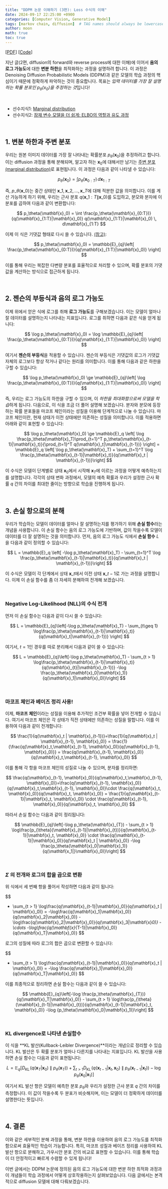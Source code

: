 ```yaml
---
title: "DDPM 논문 이해하기 (3편): Loss 수식의 이해"  
date: 2024-09-17 22:25:00 +0900  
categories: [Computer Vision, Generative Model]  
tags: [markov chain, diffusion]  # TAG names should always be lowercase  
author: moon  
math: true  
toc: true  
---
```


[[PDF](https://arxiv.org/pdf/2006.11239)] [[Code](https://github.com/hojonathanho/diffusion)]


지난 글(2편, diffusion의 forward와 reverse process에 대한 이해)에 이어서 **음의 로그 가능도**에 대한 **변분 하한**을 최적화하는 과정을 설명하려 합니다. 이 과정은 Denoising Diffusion Probabilistic Models (DDPM)과 같은 모델의 학습 과정의 핵심이기 때문에 정확하게 파악하는 것이 중요합니다. 목표는 *입력 데이터를 가장 잘 설명하는 확률 분포인 $p_\theta (x_0)$을 추정하는 것*입니다!

<br>

- 선수지식1: [Marginal distribution](/posts/Marginal-distribution/)
- 선수지식2: [잠재 변수 모델을 더 쉽게: ELBO의 역할과 유도 과정](/posts/ELBO/)

<br>

## 1. 변분 하한과 주변 분포

우리는 원본 이미지 데이터를 가장 잘 나타내는 확률분포 $p_\theta(\mathbf{x}_0)$을 추정하려고 합니다. 이는 diffusion 과정을 통해 분해되며, 알고자 하는 $\mathbf{x}_0$에 대해서만 남기는 [주변 분포(marginal distribution)](/posts/Marginal-distribution/)로 표현됩니다. 이 과정은 다음과 같이 나타낼 수 있습니다:

$$
p_\theta(\mathbf{x}_0) = \int p_\theta(\mathbf{x}_{0:T})\,d\mathbf{x}_{1:T}
$$

즉, $p\_\theta(\mathbf{x}\_0)$는 중간 상태인 $\mathbf{x}\_1, \mathbf{x}\_2, \dots, \mathbf{x}\_T$에 대해 적분한 값을 의미합니다. 이를 계산 가능하게 하기 위해, 우리는 근사 분포 $q(\mathbf{x}\_{1:T} \| \mathbf{x}\_0)$를 도입하고, 분모와 분자에 이 분포를 곱하여 다음과 같이 변환합니다:

$$
p_\theta(\mathbf{x}_0) = \int \frac{p_\theta(\mathbf{x}_{0:T})}{q(\mathbf{x}_{1:T}|\mathbf{x}_0)} q(\mathbf{x}_{1:T}|\mathbf{x}_0) \, d\mathbf{x}_{1:T}
$$

이제 이 식은 기댓값 형태로 다시 쓸 수 있습니다. [(참고)](/posts/ELBO/#32-elbo%EC%97%90%EC%84%9C%EC%9D%98-%EC%A0%81%EB%B6%84%EA%B3%BC-%EA%B8%B0%EB%8C%93%EA%B0%92-%EB%B3%80%ED%99%98):

$$
p_\theta(\mathbf{x}_0) = \mathbb{E}_{q}\left[ \frac{p_\theta(\mathbf{x}_{0:T})}{q(\mathbf{x}_{1:T}|\mathbf{x}_0)} \right]
$$

이를 통해 우리는 복잡한 다변량 분포를 효율적으로 처리할 수 있으며, 확률 분포의 기댓값을 계산하는 방식으로 접근하게 됩니다.

<br>

## 2. 젠슨의 부등식과 음의 로그 가능도

이제 위에서 얻은 식에 로그를 취해 **로그 가능도**를 구해보겠습니다. 이는 모델이 얼마나 잘 데이터를 설명하는지 나타내는 지표입니다. 로그를 취하면 다음과 같은 식을 얻게 됩니다:

$$
\log p_\theta(\mathbf{x}_0) = \log \mathbb{E}_{q}\left[ \frac{p_\theta(\mathbf{x}_{0:T})}{q(\mathbf{x}_{1:T}|\mathbf{x}_0)} \right]
$$

여기서 **젠슨의 부등식**을 적용할 수 있습니다. 젠슨의 부등식은 기댓값의 로그가 기댓값 자체의 로그보다 항상 작거나 같다는 원리를 의미합니다. 이를 통해 다음과 같은 하한을 구할 수 있습니다:

$$
\log p_\theta(\mathbf{x}_0) \ge \mathbb{E}_{q}\left[ \log \frac{p_\theta(\mathbf{x}_{0:T})}{q(\mathbf{x}_{1:T}|\mathbf{x}_0)} \right]
$$

즉, 우리는 로그 가능도의 하한을 구할 수 있으며, 이 *하한을 최대화함으로써 모델을 학습*하게 됩니다. 다음으로, 이 식을 조금 더 풀어 설명해 보겠습니다. 분자와 분모에 등장하는 확률 분포들을 마코프 체인이라는 성질을 이용해 단계적으로 나눌 수 있습니다. 마코프 체인이란, 현재 상태가 이전 상태에만 의존하는 성질을 의미합니다. 이를 적용하면 아래와 같이 표현할 수 있습니다:

$$
\log p_\theta(\mathbf{x}_0) \ge \mathbb{E}_q \left[ \log \frac{p_\theta(\mathbf{x}_T)\prod_{t=1}^T p_\theta(\mathbf{x}_{t-1}|\mathbf{x}_t)}{\prod_{t=1}^T q(\mathbf{x}_t|\mathbf{x}_{t-1})} \right] = \mathbb{E}_q \left[ \log p_\theta(\mathbf{x}_T) + \sum_{t=1}^T \log \frac{p_\theta(\mathbf{x}_{t-1}|\mathbf{x}_t)}{q(\mathbf{x}_t | \mathbf{x}_{t-1})}\right]
$$

이 수식은 모델이 단계별로 상태 $\mathbf{x}_0$에서 시작해 $\mathbf{x}_T$에 이르는 과정을 어떻게 예측하는지를 설명합니다. 각각의 상태 변화 과정에서, 모델의 예측 확률과 우리가 설정한 근사 확률 $q$ 간의 차이를 최대한 줄이는 방향으로 학습을 진행하게 됩니다.

<br>

## 3. 손실 항으로의 분해

우리가 학습하는 모델이 데이터를 얼마나 잘 설명하는지를 평가하기 위해 **손실 함수**라는 개념을 사용합니다. 이 손실 함수는 음의 로그 가능도에 기반하며, 값이 작을수록 모델이 데이터를 더 잘 설명하는 것을 의미합니다. 먼저, 음의 로그 가능도 식에서 **손실 함수** $L$을 다음과 같이 정의할 수 있습니다:

$$
L = \mathbb{E}_q \left[ -\log p_\theta(\mathbf{x}_T) - \sum_{t=1}^T \log \frac{p_\theta(\mathbf{x}_{t-1}|\mathbf{x}_t)}{q(\mathbf{x}_t | \mathbf{x}_{t-1})}\right]
$$

이 수식은 모델이 각 단계에서 상태 $\mathbf{x}\_t$에서 이전 상태 $\mathbf{x}\_{t-1}$로 가는 과정을 설명합니다. 이제 이 손실 함수를 좀 더 자세히 분해하여 전개해 보겠습니다.

<br>

### Negative Log-Likelihood (NLL)의 수식 전개

먼저 이 손실 함수는 다음과 같이 다시 쓸 수 있습니다:

$$
L = \mathbb{E}_{q}\left[-\log p_\theta(\mathbf{x}_T) - \sum_{t\geq 1} \log\frac{p_\theta(\mathbf{x}_{t-1}|\mathbf{x}_t)}{q(\mathbf{x}_t|\mathbf{x}_{t-1})} \right]
$$

여기서, $t = 1$인 경우를 따로 분리해서 다음과 같이 쓸 수 있습니다:

$$
L = \mathbb{E}_{q}\left[-\log p_\theta(\mathbf{x}_T) - \sum_{t > 1} \log\frac{p_\theta(\mathbf{x}_{t-1}|\mathbf{x}_t)}{q(\mathbf{x}_{t}|\mathbf{x}_{t-1})} -\log \frac{p_\theta(\mathbf{x}_0|\mathbf{x}_1)}{q(\mathbf{x}_1|\mathbf{x}_0)}\right]
$$

<br>

### 마코프 체인과 베이즈 정리 사용!

이제, **마코프 체인**이라는 성질을 이용해 추가적인 조건부 확률을 넣어 전개할 수 있습니다. 여기서 마코프 체인은 각 상태가 직전 상태에만 의존하는 성질을 말합니다. 이를 이용하여 다음과 같이 전개합니다:

$$
\frac{1}{q(\mathbf{x}_t | \mathbf{x}_{t-1})}=\frac{1}{q(\mathbf{x}_t | \mathbf{x}_{t-1}, \mathbf{x}_0)} = \frac{1}{\frac{q(\mathbf{x}_t,\mathbf{x}_{t-1}, \mathbf{x}_0)}{q(\mathbf{x}_{t-1}, \mathbf{x}_0)}} = \frac{q(\mathbf{x}_{t-1}, \mathbf{x}_0)}{q(\mathbf{x}_t,\mathbf{x}_{t-1}, \mathbf{x}_0)}
$$

이를 통해 각 항을 마코프 체인의 성질로 나눌 수 있으며, 분자를 정리하면:

$$
\frac{q(\mathbf{x}_{t-1}, \mathbf{x}_0)}{q(\mathbf{x}_t,\mathbf{x}_{t-1}, \mathbf{x}_0)}=\frac{q(\mathbf{x}_{t-1}, \mathbf{x}_0)}{q(\mathbf{x}_t,\mathbf{x}_{t-1}, \mathbf{x}_0)}\cdot \frac{q(\mathbf{x}_t, \mathbf{x}_0)}{q(\mathbf{x}_t, \mathbf{x}_0)} = \frac{1}{q(\mathbf{x}_{t-1}|\mathbf{x}_t, \mathbf{x}_0)} \cdot \frac{q(\mathbf{x}_{t-1}, \mathbf{x}_0)}{q(\mathbf{x}_t, \mathbf{x}_0)}
$$

따라서 손실 함수는 다음과 같이 정리됩니다:

$$
\mathbb{E}_{q}\left[-\log p_\theta(\mathbf{x}_{T}) - \sum_{t > 1} \log\frac{p_{\theta}(\mathbf{x}_{t-1}|\mathbf{x}_{t})}{q(\mathbf{x}_{t-1}|\mathbf{x}_t, \mathbf{x}_0)} \cdot \frac{q(\mathbf{x}_{t-1}|\mathbf{x}_0)}{q(\mathbf{x}_t | \mathbf{x}_0)} -\log \frac{p_\theta(\mathbf{x}_0|\mathbf{x}_1)}{q(\mathbf{x_1|}\mathbf{x}_0)}\right]
$$

<br>

### $\Sigma$ 의 전개와 로그의 합을 곱으로 변환

위 식에서 세 번째 항을 풀어서 작성하면 다음과 같이 됩니다:

$$
- \sum_{t > 1} \log\frac{q(\mathbf{x}_{t-1}|\mathbf{x}_0)}{q(\mathbf{x}_t | \mathbf{x}_0)} = -\log\frac{q(\mathbf{x}_1|\mathbf{x}_0)}{q(\mathbf{x}_2|\mathbf{x}_0)} -\log\frac{q(\mathbf{x}_2|\mathbf{x}_0)}{q(\mathbf{x}_3|\mathbf{x}_0)} - \cdots -\log\frac{q(\mathbf{x}_{T-1}|\mathbf{x}_0)}{q(\mathbf{x}_T|\mathbf{x}_0)}
$$

로그의 성질에 따라 로그의 합은 곱으로 변환할 수 있습니다:

$$
- \sum_{t > 1} \log\frac{q(\mathbf{x}_{t-1}|\mathbf{x}_0)}{q(\mathbf{x}_t | \mathbf{x}_0)} = -\log \frac{q(\mathbf{x}_1|\mathbf{x}_0)}{q(\mathbf{x}_T|\mathbf{x}_0)}
$$

이를 최종적으로 정리하면 손실 함수는 다음과 같이 쓸 수 있습니다:

$$
\mathbb{E}_{q}\left[-\log \frac{p_\theta(\mathbf{x}_{T})}{q(\mathbf{x}_T|\mathbf{x}_0)} - \sum_{t > 1} \log\frac{p_{\theta}(\mathbf{x}_{t-1}|\mathbf{x}_{t})}{q(\mathbf{x}_{t-1}|\mathbf{x}_t, \mathbf{x}_0)} -\log {p_\theta(\mathbf{x}_0|\mathbf{x}_1)}\right]
$$

<br>

### KL divergence로 나타낸 손실함수

이 식을 **KL 발산(Kullback-Leibler Divergence)**이라는 개념으로 정리할 수 있습니다. KL 발산은 두 확률 분포가 얼마나 다른지를 나타내는 지표입니다. KL 발산을 사용하면 손실 함수는 다음과 같이 표현됩니다:

$$
L = \mathbb{E}_{q}\left[ D_{\mathrm{KL}}\!\left(q(\mathbf{x}_T|\mathbf{x}_0)~{}\|~p_\theta(\mathbf{x}_T)\right) + \sum_{t>1} D_{\mathrm{KL}}\!\left(q(\mathbf{x}_{t-1}|\mathbf{x}_t,\mathbf{x}_0)~{}\|~p_\theta(\mathbf{x}_{t-1}|\mathbf{x}_t)\right) -\log p_\theta(\mathbf{x}_0|\mathbf{x}_1)\right]
$$

여기서 KL 발산 항은 모델이 예측한 분포 $p_\theta$와 우리가 설정한 근사 분포 $q$ 간의 차이를 측정합니다. 이 값이 작을수록 두 분포가 비슷해지며, 이는 모델이 더 정확하게 데이터를 설명한다는 뜻입니다. 

<br>

## 4. 결론

이와 같은 세부적인 분해 과정을 통해, 변분 하한을 이용하여 음의 로그 가능도를 최적화함으로써 효율적인 학습이 가능합니다. 특히, 마코프 성질과 베이즈 정리를 사용하여 KL 발산 항으로 분해하고, 가우시안 분포 간의 비교로 표현할 수 있습니다. 이를 통해 학습이 더 안정적이고 빠르게 수렴할 수 있게 됩니다!

이번 글에서는 DDPM 논문에 정의된 음의 로그 가능도에 대한 변분 하한 최적화 과정과 이 개념들이 학습 과정에서 어떻게 상호작용하는지 살펴보았습니다. 다음 글에서는 본격적으로 diffusion 모델에 대해 다뤄보겠습니다.